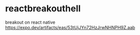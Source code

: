 # reactbreakouthell
breakout on react native
https://expo.dev/artifacts/eas/53tUjJYn72HzJrwNHNPH9Z.aab
